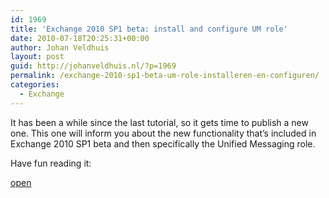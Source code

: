 ```yaml
---
id: 1969
title: 'Exchange 2010 SP1 beta: install and configure UM role'
date: 2010-07-18T20:25:31+00:00
author: Johan Veldhuis
layout: post
guid: http://johanveldhuis.nl/?p=1969
permalink: /exchange-2010-sp1-beta-um-role-installeren-en-configuren/
categories:
  - Exchange
---
```

It has been a while since the last tutorial, so it gets time to publish a new one. This one will inform you about the new functionality that&#8217;s included in Exchange 2010 SP1 beta and then specifically the Unified Messaging role.

Have fun reading it:

[open](http://johanveldhuis.nl/?page_id=1929&lang=en)